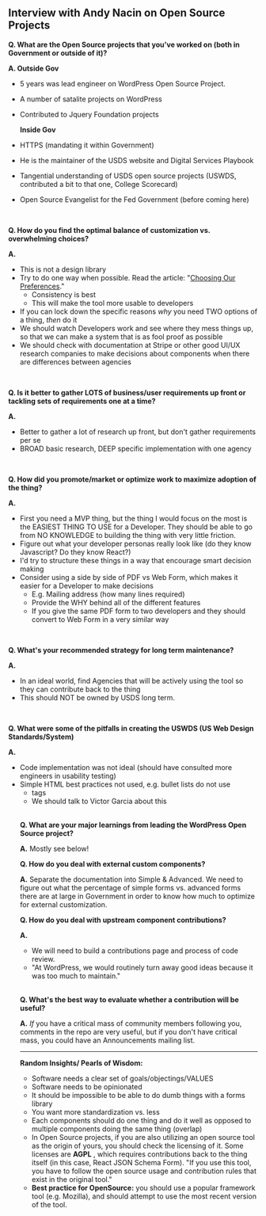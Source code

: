 ## Interview with Andy Nacin on Open Source Projects


**Q. What are the Open Source projects that you&#39;ve worked on (both in Government or outside of it)?**

**A.    Outside Gov**
- 5 years was lead engineer on WordPress Open Source Project.
- A number of satalite projects on WordPress
- Contributed to Jquery Foundation projects

  **Inside Gov**
- HTTPS (mandating it within Government)
- He is the maintainer of the USDS website and Digital Services Playbook
- Tangential understanding of USDS open source projects (USWDS, contributed a bit to that one, College Scorecard)
- Open Source Evangelist for the Fed Government (before coming here)
<br>

**Q. How do you find the optimal balance of customization vs. overwhelming choices?**

**A.**
- This is not a design library
- Try to do one way when possible. Read the article: &quot;[Choosing Our Preferences](http://ometer.com/preferences.html).&quot;
  - Consistency is best
  - This will make the tool more usable to developers
- If you can lock down the specific reasons _why_ you need TWO options of a thing, _then_ do it
- We should watch Developers work and see where they mess things up, so that we can make a system that is as fool proof as possible
- We should check with documentation at Stripe or other good UI/UX research companies to make decisions about components when there are differences between agencies
<br>

**Q. Is it better to gather LOTS of business/user requirements up front or tackling sets of requirements one at a time?**

**A.**
- Better to gather a lot of research up front, but don&#39;t gather requirements per se
- BROAD basic research, DEEP specific implementation with one agency
<br>

**Q. How did you promote/market or optimize work to maximize adoption of the thing?**

**A.**
- First you need a MVP thing, but the thing I would focus on the most is the EASIEST THING TO USE for a Developer. They should be able to go from NO KNOWLEDGE to building the thing with very little friction.
- Figure out what your developer personas really look like (do they know Javascript? Do they know React?)
- I&#39;d try to structure these things in a way that encourage smart decision making
- Consider using a side by side of PDF vs Web Form, which makes it easier for a Developer to make decisions
  - E.g. Mailing address (how many lines required)
  - Provide the WHY behind all of the different features
  - If you give the same PDF form to two developers and they should convert to Web Form in a very similar way
<br>

**Q. What&#39;s your recommended strategy for long term maintenance?**

**A.**
- In an ideal world, find Agencies that will be actively using the tool so they can contribute back to the thing
- This should NOT be owned by USDS long term.
<br>

**Q. What were some of the pitfalls in creating the USWDS (US Web Design Standards/System)**

**A.**
- Code implementation was not ideal (should have consulted more engineers in usability testing)
- Simple HTML best practices not used, e.g. bullet lists do not use <ul><li> tags
- We should talk to Victor Garcia about this
<br>

**Q. What are your major learnings from leading the WordPress Open Source project?**

**A.** Mostly see below!
<br>

**Q. How do you deal with external custom components?**

**A.** Separate the documentation into Simple &amp; Advanced. We need to figure out what the percentage of simple forms vs. advanced forms there are at large in Government in order to know how much to optimize for external customization.
<br>

**Q. How do you deal with upstream component contributions?**

**A.** 
- We will need to build a contributions page and process of code review.
- &quot;At WordPress, we would routinely turn away good ideas because it was too much to maintain.&quot;
<br>

**Q. What&#39;s the best way to evaluate whether a contribution will be useful?**

**A.** _If_ you have a critical mass of community members following you, comments in the repo are very useful, but if you don&#39;t have critical mass, you could have an Announcements mailing list.

---------------------------------

**Random Insights/ Pearls of Wisdom:**

- Software needs a clear set of goals/objectings/VALUES
- Software needs to be opinionated
- It should be impossible to be able to do dumb things with a forms library
- You want more standardization vs. less
- Each components should do one thing and do it well as opposed to multiple components doing the same thing (overlap)
- In Open Source projects, if you are also utilizing an open source tool as the origin of yours, you should check the licensing of it. Some licenses are **AGPL** , which requires contributions back to the thing itself (in this case, React JSON Schema Form).
&quot;If you use this tool, you have to follow the open source usage and contribution rules that exist in the original tool.&quot;
- **Best practice for OpenSource:** you should use a popular framework tool (e.g. Mozilla), and should attempt to use the most recent version of the tool.
